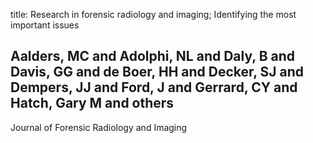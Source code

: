 title: Research in forensic radiology and imaging; Identifying the most important issues

## Aalders, MC and Adolphi, NL and Daly, B and Davis, GG and de Boer, HH and Decker, SJ and Dempers, JJ and Ford, J and Gerrard, CY and Hatch, Gary M and others
Journal of Forensic Radiology and Imaging

